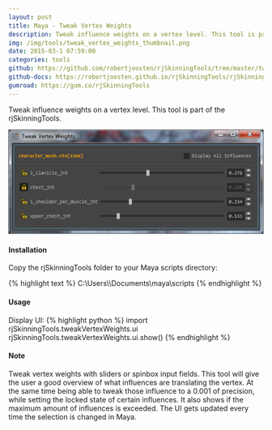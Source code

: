 ```yaml
---
layout: post
title: Maya - Tweak Vertex Weights
description: Tweak influence weights on a vertex level. This tool is part of the rjSkinningTools.
img: /img/tools/tweak_vertex_weights_thumbnail.png
date: 2015-03-1 07:59:00
categories: tools
github: https://github.com/robertjoosten/rjSkinningTools/tree/master/tweakVertexWeights
github-docs: https://robertjoosten.github.io/rjSkinningTools/rjSkinningTools.tweakVertexWeights
gumroad: https://gum.co/rjSkinningTools
---
```

<p class="justify">Tweak influence weights on a vertex level. This tool is part of the rjSkinningTools.</p>
 
<p align="center"><img src="/img/tools/tweak_vertex_weights_big.png"/></p>

<h4>Installation</h4> 
<p class="justify">Copy the rjSkinningTools folder to your Maya scripts directory: </p>
{% highlight text %}
C:\Users\<USER>\Documents\maya\scripts
{% endhighlight %}

<h4>Usage</h4> 
Display UI:
{% highlight python %}
import rjSkinningTools.tweakVertexWeights.ui
rjSkinningTools.tweakVertexWeights.ui.show()
{% endhighlight %}

<h4>Note</h4>
<p class="justify">Tweak vertex weights with sliders or spinbox input fields. This tool will give the user a good overview of what influences are translating the vertex. At the same time being able to tweak those influence to a 0.001 of precision, while setting the locked state of certain influences. It also shows if the maximum amount of influences is exceeded. The UI gets updated every time the selection is changed in Maya.</p>
